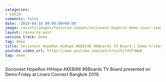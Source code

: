 ```yaml
---
categories:
- bkk19
comments: false
date: '2019-04-18 09:00:00+00:00'
image: /assets/images/featured-images/socionext-hoperun-demo-cover-image.png
layout: resource-post
session_track: Demo
tag: demo
title: Socionext HopeRun HiHope AKEBi96 96Boards TV Board | Demo Friday BKK19
youtube_video_url: https://www.youtube.com/watch?v=C9j7dtF3WpE
tag: demo
---
```

Socionext HopeRun HiHope AKEBi96 96Boards TV Board presented on Demo Friday at Linaro Connect Bangkok 2019.
